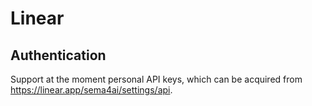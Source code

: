 # Linear

## Authentication

Support at the moment personal API keys, which can be acquired from https://linear.app/sema4ai/settings/api.
